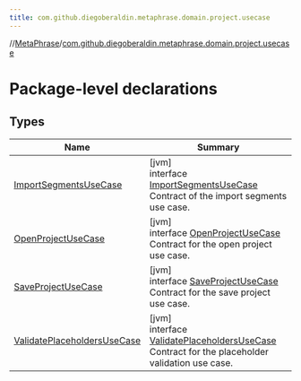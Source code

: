 ```yaml
---
title: com.github.diegoberaldin.metaphrase.domain.project.usecase
---
```

//[MetaPhrase](../../index.html)/[com.github.diegoberaldin.metaphrase.domain.project.usecase](index.html)



# Package-level declarations



## Types


| Name | Summary |
|---|---|
| [ImportSegmentsUseCase](-import-segments-use-case/index.html) | [jvm]<br>interface [ImportSegmentsUseCase](-import-segments-use-case/index.html)<br>Contract of the import segments use case. |
| [OpenProjectUseCase](-open-project-use-case/index.html) | [jvm]<br>interface [OpenProjectUseCase](-open-project-use-case/index.html)<br>Contract for the open project use case. |
| [SaveProjectUseCase](-save-project-use-case/index.html) | [jvm]<br>interface [SaveProjectUseCase](-save-project-use-case/index.html)<br>Contract for the save project use case. |
| [ValidatePlaceholdersUseCase](-validate-placeholders-use-case/index.html) | [jvm]<br>interface [ValidatePlaceholdersUseCase](-validate-placeholders-use-case/index.html)<br>Contract for the placeholder validation use case. |

